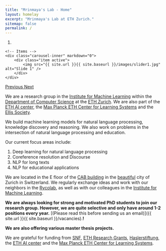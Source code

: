 ```yaml
---
title: "Mrinmaya's Lab - Home"
layout: homelay
excerpt: "Mrinmaya's Lab at ETH Zurich."
sitemap: false
permalink: /
---
```


<div markdown="0" id="carousel" class="carousel slide" data-ride="carousel" data-interval="4000" data-pause="hover" >
    <!-- Menu -->
    <ol class="carousel-indicators">
        <li data-target="#carousel" data-slide-to="0" class="active"></li>
    </ol>

    <!-- Items -->
    <div class="carousel-inner" markdown="0">
        <div class="item active">
            <img src="{{ site.url }}{{ site.baseurl }}/images/slider1.jpg" alt="Slide 1" />
        </div>
    </div>
  <a class="left carousel-control" href="#carousel" role="button" data-slide="prev">
    <span class="glyphicon glyphicon-chevron-left" aria-hidden="true"></span>
    <span class="sr-only">Previous</span>
  </a>
  <a class="right carousel-control" href="#carousel" role="button" data-slide="next">
    <span class="glyphicon glyphicon-chevron-right" aria-hidden="true"></span>
    <span class="sr-only">Next</span>
  </a>
</div>

We are a research group in the [Institute for Machine Learning](https://ml.inf.ethz.ch/) within the [Department of Computer Science](https://inf.ethz.ch/) at the [ETH Zurich](https://ethz.ch/). We are also part of the [ETH AI center](https://ai.ethz.ch/), the [Max Planck ETH Center for Learning Systems](https://learning-systems.org/) and the [Ellis Society](https://ellis.eu/).

We build machine learning models for natural language processing, knowledge discovery and reasoning. We also work on problems in the intersection of natural language processing and education.

Our current focus areas include:
1. Deep learning for natural language processing
2. Coreference resolution and Discourse
3. NLP for long texts
4. NLP for educational applications

We are located in the E floor of the [CAB building](https://ethz.ch/services/en/service/rooms-and-buildings/building-orientation/gebaeude.html?args0=CAB) in the [beautiful](https://www.zuerich.com/en) city of Zurich in Switzerland. We regularly exchange ideas and work with our neighbors in the [Rycolab](https://rycolab.io/), as well as with our colleagues in the [Institute for Machine Learning](https://ml.inf.ethz.ch/).

 **We are always looking for strong and motivated PhD students to join our research group. However, we are quite selective and only have around 1-2 positions every year.** [(Please read this before sending us an email)]({{ site.url }}{{ site.baseurl }}/vacancies).**!**

**We are also offering various master thesis projects.**

We are grateful for funding from [SNF](http://www.snf.ch/en/Pages/default.aspx), [ETH Research Grants](https://ethz.ch/en/research/research-promotion/eth-grants.html), [Haslerstiftung](https://haslerstiftung.ch/), the [ETH AI center](https://ai.ethz.ch/) and the [Max Planck ETH Center for Learning Systems](https://learning-systems.org/).
